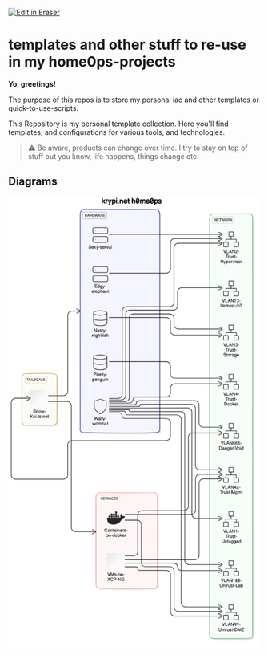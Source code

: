 <p><a target="_blank" href="https://app.eraser.io/workspace/saGRKcwy9qlUbbyYOgas" id="edit-in-eraser-github-link"><img alt="Edit in Eraser" src="https://firebasestorage.googleapis.com/v0/b/second-petal-295822.appspot.com/o/images%2Fgithub%2FOpen%20in%20Eraser.svg?alt=media&amp;token=968381c8-a7e7-472a-8ed6-4a6626da5501"></a></p>

# templates and other stuff to re-use in my home0ps-projects
**Yo, greetings!**

The purpose of this repos is to store my personal iac and other templates or quick-to-use-scripts.

This Repository is my personal template collection. Here you'll find templates, and configurations for various tools, and technologies.

>  :warning: Be aware, products can change over time. I try to stay on top of stuff but you know, life happens, things change etc. 




<!-- eraser-additional-content -->
## Diagrams
<!-- eraser-additional-files -->
<a href="/README.MD-krypi.net h0me0ps-1.eraserdiagram" data-element-id="t1uc9ab-NANHOqafIy4Jh"><img src="/.eraser/saGRKcwy9qlUbbyYOgas___X0sJn9MOhPegOp7fnl0MHqOu1LT2___---diagram----f02c13a2fa80e6fcf9a46e8dbf528a66-krypi-net-h0me0ps.png" alt="" data-element-id="t1uc9ab-NANHOqafIy4Jh" /></a>
<!-- end-eraser-additional-files -->
<!-- end-eraser-additional-content -->
<!--- Eraser file: https://app.eraser.io/workspace/saGRKcwy9qlUbbyYOgas --->